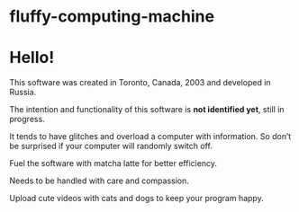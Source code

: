 # fluffy-computing-machine
# Hello!
This software was created in Toronto, Canada, 2003 and developed in Russia. 

The intention and functionality of this software is **not identified yet**, still in progress.

It tends to have glitches and overload a computer with information. So don’t be surprised if your computer will randomly switch off.

Fuel the software with matcha latte for better efficiency.

Needs to be handled with care and compassion.

Upload cute videos with cats and dogs to keep your program happy.
